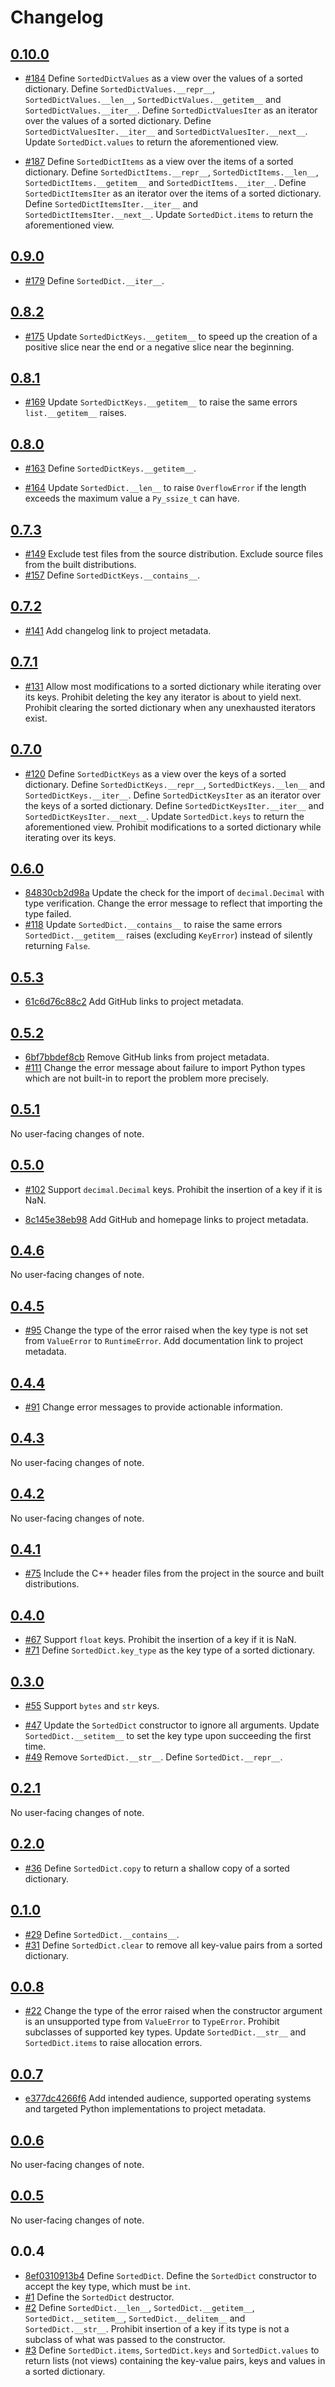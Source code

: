 # Changelog

## [0.10.0](https://github.com/tfpf/pysorteddict/compare/v0.0.0...v0.10.0)

<ul class="change-new">
  <li><a href="https://github.com/tfpf/pysorteddict/pull/184">#184</a> Define <code>SortedDictValues</code> as a view
  over the values of a sorted dictionary. Define <code>SortedDictValues.__repr__</code>,
  <code>SortedDictValues.__len__</code>, <code>SortedDictValues.__getitem__</code> and
  <code>SortedDictValues.__iter__</code>. Define <code>SortedDictValuesIter</code> as an iterator over the values of a
  sorted dictionary. Define <code>SortedDictValuesIter.__iter__</code> and <code>SortedDictValuesIter.__next__</code>.
  Update <code>SortedDict.values</code> to return the aforementioned view.</li>
</ul>

<ul class="change-new">
  <li><a href="https://github.com/tfpf/pysorteddict/pull/187">#187</a> Define <code>SortedDictItems</code> as a view
  over the items of a sorted dictionary. Define <code>SortedDictItems.__repr__</code>,
  <code>SortedDictItems.__len__</code>, <code>SortedDictItems.__getitem__</code> and
  <code>SortedDictItems.__iter__</code>. Define <code>SortedDictItemsIter</code> as an iterator over the items of a
  sorted dictionary. Define <code>SortedDictItemsIter.__iter__</code> and <code>SortedDictItemsIter.__next__</code>.
  Update <code>SortedDict.items</code> to return the aforementioned view.</li>
</ul>

## [0.9.0](https://github.com/tfpf/pysorteddict/compare/v0.8.2...v0.9.0)

<ul class="change-new">
  <li><a href="https://github.com/tfpf/pysorteddict/pull/179">#179</a> Define <code>SortedDict.__iter__</code>.</li>
</ul>

## [0.8.2](https://github.com/tfpf/pysorteddict/compare/v0.8.1...v0.8.2)

<ul class="change-fix">
  <li><a href="https://github.com/tfpf/pysorteddict/pull/175">#175</a> Update <code>SortedDictKeys.__getitem__</code>
  to speed up the creation of a positive slice near the end or a negative slice near the beginning.</li>
</ul>

## [0.8.1](https://github.com/tfpf/pysorteddict/compare/v0.8.0...v0.8.1)

<ul class="change-fix">
  <li><a href="https://github.com/tfpf/pysorteddict/pull/169">#169</a> Update <code>SortedDictKeys.__getitem__</code>
  to raise the same errors <code>list.__getitem__</code> raises.</li>
</ul>

## [0.8.0](https://github.com/tfpf/pysorteddict/compare/v0.7.3...v0.8.0)

<ul class="change-new">
  <li><a href="https://github.com/tfpf/pysorteddict/pull/163">#163</a> Define
  <code>SortedDictKeys.__getitem__</code>.</li>
</ul>

<ul class="change-fix">
  <li><a href="https://github.com/tfpf/pysorteddict/pull/164">#164</a> Update <code>SortedDict.__len__</code> to raise
  <code>OverflowError</code> if the length exceeds the maximum value a <code>Py_ssize_t</code> can have.</li>
</ul>

## [0.7.3](https://github.com/tfpf/pysorteddict/compare/v0.7.2...v0.7.3)

<ul class="change-fix">
  <li><a href="https://github.com/tfpf/pysorteddict/pull/149">#149</a> Exclude test files from the source distribution.
  Exclude source files from the built distributions.</li>
  <li><a href="https://github.com/tfpf/pysorteddict/pull/157">#157</a> Define
  <code>SortedDictKeys.__contains__</code>.</li>
</ul>

## [0.7.2](https://github.com/tfpf/pysorteddict/compare/v0.7.1...v0.7.2)

<ul class="change-fix">
  <li><a href="https://github.com/tfpf/pysorteddict/pull/141">#141</a> Add changelog link to project metadata.</li>
</ul>

## [0.7.1](https://github.com/tfpf/pysorteddict/compare/v0.7.0...v0.7.1)

<ul class="change-fix">
  <li><a href="https://github.com/tfpf/pysorteddict/pull/131">#131</a> Allow most modifications to a sorted dictionary
  while iterating over its keys. Prohibit deleting the key any iterator is about to yield next. Prohibit clearing the
  sorted dictionary when any unexhausted iterators exist.</li>
</ul>

## [0.7.0](https://github.com/tfpf/pysorteddict/compare/v0.6.0...v0.7.0)

<ul class="change-new">
  <li><a href="https://github.com/tfpf/pysorteddict/pull/120">#120</a> Define <code>SortedDictKeys</code> as a view
  over the keys of a sorted dictionary. Define <code>SortedDictKeys.__repr__</code>,
  <code>SortedDictKeys.__len__</code> and <code>SortedDictKeys.__iter__</code>. Define <code>SortedDictKeysIter</code>
  as an iterator over the keys of a sorted dictionary. Define <code>SortedDictKeysIter.__iter__</code> and
  <code>SortedDictKeysIter.__next__</code>. Update <code>SortedDict.keys</code> to return the aforementioned view.
  Prohibit modifications to a sorted dictionary while iterating over its keys.</li>
</ul>

## [0.6.0](https://github.com/tfpf/pysorteddict/compare/v0.5.3...v0.6.0)

<ul class="change-break">
  <li><a href="https://github.com/tfpf/pysorteddict/commit/84830cb2d98afa28a1be188f42da5938080a5435">84830cb2d98a</a>
  Update the check for the import of <code>decimal.Decimal</code> with type verification. Change the error message to
  reflect that importing the type failed.</li>
  <li><a href="https://github.com/tfpf/pysorteddict/pull/118">#118</a> Update <code>SortedDict.__contains__</code> to
  raise the same errors <code>SortedDict.__getitem__</code> raises (excluding <code>KeyError</code>) instead of
  silently returning <code>False</code>.</li>
</ul>

## [0.5.3](https://github.com/tfpf/pysorteddict/compare/v0.5.2...v0.5.3)

<ul class="change-fix">
  <li><a href="https://github.com/tfpf/pysorteddict/commit/61c6d76c88c2849bed2c092afe2aeb7349bd33bf">61c6d76c88c2</a>
  Add GitHub links to project metadata.</li>
</ul>

## [0.5.2](https://github.com/tfpf/pysorteddict/compare/v0.5.1...v0.5.2)

<ul class="change-fix">
  <li><a href="https://github.com/tfpf/pysorteddict/commit/6bf7bbdef8cbc83d64d57e2eb50b2c3a5146a63b">6bf7bbdef8cb</a>
  Remove GitHub links from project metadata.</li>
  <li><a href="https://github.com/tfpf/pysorteddict/pull/111">#111</a> Change the error message about failure to import
  Python types which are not built-in to report the problem more precisely.</li>
</ul>

## [0.5.1](https://github.com/tfpf/pysorteddict/compare/v0.5.0...v0.5.1)

No user-facing changes of note.

## [0.5.0](https://github.com/tfpf/pysorteddict/compare/v0.4.6...v0.5.0)

<ul class="change-new">
  <li><a href="https://github.com/tfpf/pysorteddict/pull/102">#102</a> Support <code>decimal.Decimal</code> keys.
  Prohibit the insertion of a key if it is NaN.</li>
</ul>

<ul class="change-fix">
  <li><a href="https://github.com/tfpf/pysorteddict/commit/8c145e38eb98d623a640521ec996d49cc1af90fd">8c145e38eb98</a>
  Add GitHub and homepage links to project metadata.</li>
</ul>

## [0.4.6](https://github.com/tfpf/pysorteddict/compare/v0.4.5...v0.4.6)

No user-facing changes of note.

## [0.4.5](https://github.com/tfpf/pysorteddict/compare/v0.4.4...v0.4.5)

<ul class="change-fix">
  <li><a href="https://github.com/tfpf/pysorteddict/pull/95">#95</a> Change the type of the error raised when the key
  type is not set from <code>ValueError</code> to <code>RuntimeError</code>. Add documentation link to project
  metadata.</li>
</ul>

## [0.4.4](https://github.com/tfpf/pysorteddict/compare/v0.4.3...v0.4.4)

<ul class="change-fix">
  <li><a href="https://github.com/tfpf/pysorteddict/pull/91">#91</a> Change error messages to provide actionable
  information.</li>
</ul>

## [0.4.3](https://github.com/tfpf/pysorteddict/compare/v0.4.2...v0.4.3)

No user-facing changes of note.

## [0.4.2](https://github.com/tfpf/pysorteddict/compare/v0.4.1...v0.4.2)

No user-facing changes of note.

## [0.4.1](https://github.com/tfpf/pysorteddict/compare/v0.4.0...v0.4.1)

<ul class="change-fix">
  <li><a href="https://github.com/tfpf/pysorteddict/pull/75">#75</a> Include the C++ header files from the project in
  the source and built distributions.</li>
</ul>

## [0.4.0](https://github.com/tfpf/pysorteddict/compare/v0.3.0...v0.4.0)

<ul class="change-new">
  <li><a href="https://github.com/tfpf/pysorteddict/pull/67">#67</a> Support <code>float</code> keys. Prohibit the
  insertion of a key if it is NaN.</li>
  <li><a href="https://github.com/tfpf/pysorteddict/pull/71">#71</a> Define <code>SortedDict.key_type</code> as the key
  type of a sorted dictionary.</li>
</ul>

## [0.3.0](https://github.com/tfpf/pysorteddict/compare/v0.2.1...v0.3.0)

<ul class="change-new">
  <li><a href="https://github.com/tfpf/pysorteddict/pull/55">#55</a> Support <code>bytes</code> and <code>str</code>
  keys.
</ul>

<ul class="change-break">
  <li><a href="https://github.com/tfpf/pysorteddict/pull/47">#47</a> Update the <code>SortedDict</code> constructor to
  ignore all arguments. Update <code>SortedDict.__setitem__</code> to set the key type upon succeeding the first
  time.</li>
  <li><a href="https://github.com/tfpf/pysorteddict/pull/49">#49</a> Remove <code>SortedDict.__str__</code>. Define
  <code>SortedDict.__repr__</code>.</li>
</ul>

## [0.2.1](https://github.com/tfpf/pysorteddict/compare/v0.2.0...v0.2.1)

No user-facing changes of note.

## [0.2.0](https://github.com/tfpf/pysorteddict/compare/v0.1.0...v0.2.0)

<ul class="change-new">
  <li><a href="https://github.com/tfpf/pysorteddict/pull/36">#36</a> Define <code>SortedDict.copy</code> to return a
  shallow copy of a sorted dictionary.</li>
</ul>

## [0.1.0](https://github.com/tfpf/pysorteddict/compare/v0.0.8...v0.1.0)

<ul class="change-new">
  <li><a href="https://github.com/tfpf/pysorteddict/pull/29">#29</a> Define <code>SortedDict.__contains__</code>.</li>
  <li><a href="https://github.com/tfpf/pysorteddict/pull/31">#31</a> Define <code>SortedDict.clear</code> to remove all
  key-value pairs from a sorted dictionary.</li>
</ul>

## [0.0.8](https://github.com/tfpf/pysorteddict/compare/v0.0.7...v0.0.8)

<ul class="change-fix">
  <li><a href="https://github.com/tfpf/pysorteddict/pull/22">#22</a> Change the type of the error raised when the
  constructor argument is an unsupported type from <code>ValueError</code> to <code>TypeError</code>. Prohibit
  subclasses of supported key types. Update <code>SortedDict.__str__</code> and <code>SortedDict.items</code> to raise
  allocation errors.</li>
</ul>

## [0.0.7](https://github.com/tfpf/pysorteddict/compare/v0.0.6...v0.0.7)

<ul class="change-fix">
  <li><a href="https://github.com/tfpf/pysorteddict/commit/e377dc4266f683daba99427e4955c3065d5f63a3">e377dc4266f6</a>
  Add intended audience, supported operating systems and targeted Python implementations to project metadata.</li>
</ul>

## [0.0.6](https://github.com/tfpf/pysorteddict/compare/v0.0.5...v0.0.6)

No user-facing changes of note.

## [0.0.5](https://github.com/tfpf/pysorteddict/compare/v0.0.4...v0.0.5)

No user-facing changes of note.

## 0.0.4

<ul class="change-new">
  <li><a href="https://github.com/tfpf/pysorteddict/commit/8ef0310913b47b1539b6524d0cf94424825c0a38">8ef0310913b4</a>
  Define <code>SortedDict</code>. Define the <code>SortedDict</code> constructor to accept the key type, which must be
  <code>int</code>.</li>
  <li><a href="https://github.com/tfpf/pysorteddict/pull/1">#1</a> Define the <code>SortedDict</code> destructor.</li>
  <li><a href="https://github.com/tfpf/pysorteddict/pull/2">#2</a> Define <code>SortedDict.__len__</code>,
  <code>SortedDict.__getitem__</code>, <code>SortedDict.__setitem__</code>, <code>SortedDict.__delitem__</code> and
  <code>SortedDict.__str__</code>. Prohibit insertion of a key if its type is not a subclass of what was passed to the
  constructor.</li>
  <li><a href="https://github.com/tfpf/pysorteddict/pull/3">#3</a> Define <code>SortedDict.items</code>,
  <code>SortedDict.keys</code> and <code>SortedDict.values</code> to return lists (not views) containing the key-value
  pairs, keys and values in a sorted dictionary.</li>
</ul>
